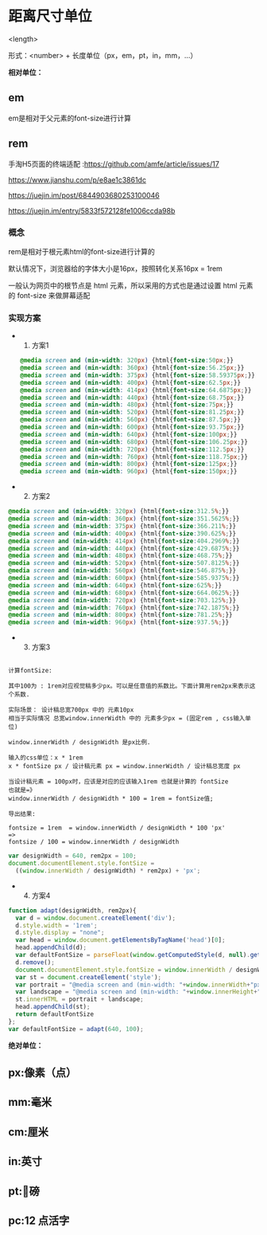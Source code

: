 # 距离尺寸单位

\<length>

形式：\<number> + 长度单位（px，em，pt，in，mm，...）  

**相对单位：**  

## em  

em是相对于父元素的font-size进行计算

## rem

手淘H5页面的终端适配 :<https://github.com/amfe/article/issues/17>

<https://www.jianshu.com/p/e8ae1c3861dc>

<https://juejin.im/post/6844903680253100046>

<https://juejin.im/entry/5833f572128fe1006ccda98b>

### 概念

rem是相对于根元素html的font-size进行计算的

默认情况下，浏览器给的字体大小是16px，按照转化关系16px = 1rem

一般认为网页中的根节点是 html 元素，所以采用的方式也是通过设置 html 元素的 font-size 来做屏幕适配

### 实现方案

- 1. 方案1

  ```css
  @media screen and (min-width: 320px) {html{font-size:50px;}}
  @media screen and (min-width: 360px) {html{font-size:56.25px;}}
  @media screen and (min-width: 375px) {html{font-size:58.59375px;}}
  @media screen and (min-width: 400px) {html{font-size:62.5px;}}
  @media screen and (min-width: 414px) {html{font-size:64.6875px;}}
  @media screen and (min-width: 440px) {html{font-size:68.75px;}}
  @media screen and (min-width: 480px) {html{font-size:75px;}}
  @media screen and (min-width: 520px) {html{font-size:81.25px;}}
  @media screen and (min-width: 560px) {html{font-size:87.5px;}}
  @media screen and (min-width: 600px) {html{font-size:93.75px;}}
  @media screen and (min-width: 640px) {html{font-size:100px;}}
  @media screen and (min-width: 680px) {html{font-size:106.25px;}}
  @media screen and (min-width: 720px) {html{font-size:112.5px;}}
  @media screen and (min-width: 760px) {html{font-size:118.75px;}}
  @media screen and (min-width: 800px) {html{font-size:125px;}}
  @media screen and (min-width: 960px) {html{font-size:150px;}}
  ```

- 2. 方案2

```css
@media screen and (min-width: 320px) {html{font-size:312.5%;}}
@media screen and (min-width: 360px) {html{font-size:351.5625%;}}
@media screen and (min-width: 375px) {html{font-size:366.211%;}}
@media screen and (min-width: 400px) {html{font-size:390.625%;}}
@media screen and (min-width: 414px) {html{font-size:404.2969%;}}
@media screen and (min-width: 440px) {html{font-size:429.6875%;}}
@media screen and (min-width: 480px) {html{font-size:468.75%;}}
@media screen and (min-width: 520px) {html{font-size:507.8125%;}}
@media screen and (min-width: 560px) {html{font-size:546.875%;}}
@media screen and (min-width: 600px) {html{font-size:585.9375%;}}
@media screen and (min-width: 640px) {html{font-size:625%;}}
@media screen and (min-width: 680px) {html{font-size:664.0625%;}}
@media screen and (min-width: 720px) {html{font-size:703.125%;}}
@media screen and (min-width: 760px) {html{font-size:742.1875%;}}
@media screen and (min-width: 800px) {html{font-size:781.25%;}}
@media screen and (min-width: 960px) {html{font-size:937.5%;}}
```

- 3. 方案3

```

计算fontSize:

其中100为 : 1rem对应视觉稿多少px。可以是任意值的系数比。下面计算用rem2px来表示这个系数.

实际场景： 设计稿总宽700px 中的 元素10px
相当于实际情况 总宽window.innerWidth 中的 元素多少px = (固定rem , css输入单位)

window.innerWidth / designWidth 是px比例.

输入的css单位：x * 1rem
x * fontSize px / 设计稿元素 px = window.innerWidth / 设计稿总宽度 px

当设计稿元素 = 100px时，应该是对应的应该输入1rem 也就是计算的 fontSize
也就是=》
window.innerWidth / designWidth * 100 = 1rem = fontSize值;

导出结果:

fontsize = 1rem  = window.innerWidth / designWidth * 100 'px'
=>
fontsize / 100 = window.innerWidth / designWidth

```

```js
var designWidth = 640, rem2px = 100;
document.documentElement.style.fontSize =
  ((window.innerWidth / designWidth) * rem2px) + 'px';
```

- 4. 方案4

```js
function adapt(designWidth, rem2px){
  var d = window.document.createElement('div');
  d.style.width = '1rem';
  d.style.display = "none";
  var head = window.document.getElementsByTagName('head')[0];
  head.appendChild(d);
  var defaultFontSize = parseFloat(window.getComputedStyle(d, null).getPropertyValue('width'));
  d.remove();
  document.documentElement.style.fontSize = window.innerWidth / designWidth * rem2px / defaultFontSize * 100 + '%';
  var st = document.createElement('style');
  var portrait = "@media screen and (min-width: "+window.innerWidth+"px) {html{font-size:"+ ((window.innerWidth/(designWidth/rem2px)/defaultFontSize)*100) +"%;}}";
  var landscape = "@media screen and (min-width: "+window.innerHeight+"px) {html{font-size:"+ ((window.innerHeight/(designWidth/rem2px)/defaultFontSize)*100) +"%;}}"
  st.innerHTML = portrait + landscape;
  head.appendChild(st);
  return defaultFontSize
};
var defaultFontSize = adapt(640, 100);
```

**绝对单位：**

## px:像素（点）  

## mm:毫米  

## cm:厘米  

## in:英寸

## pt:磅  

## pc:12 点活字
